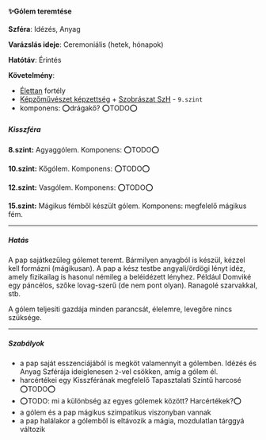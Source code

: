 #### ✨Gólem teremtése

**Szféra**: Idézés, Anyag

**Varázslás ideje**: Ceremoniális (hetek, hónapok)

**Hatótáv**: Érintés

 **Követelmény**:
- [Élettan](../fortelyok.altalanos/elettan.md) fortély
- [Képzőművészet képzettség](../kepzettsegek/kepzomuveszet.md) + [Szobrászat SzH](../hatterek.szabad/szobraszat.md) - `9.szint`
- komponens: ⭕drágakő? ⭕TODO⭕
##### Kisszféra

**8.szint:** Agyaggólem. Komponens: ⭕TODO⭕

**10.szint:** Kőgólem. Komponens: ⭕TODO⭕

**12.szint:** Vasgólem. Komponens: ⭕TODO⭕

**15.szint:** Mágikus fémből készült gólem. Komponens: megfelelő mágikus fém.


---
##### Hatás

A pap sajátkezűleg gólemet teremt. Bármilyen anyagból is készül, kézzel kell formázni (mágikusan). A pap a kész testbe angyali/ördögi lényt idéz, amely fizikailag is hasonul némileg a beléidézett lényhez. Például Domviké egy páncélos, szőke lovag-szerű (de nem pont olyan). Ranagolé szarvakkal, stb.

A gólem teljesíti gazdája minden parancsát, élelemre, levegőre nincs szüksége.

---
##### Szabályok

- a pap saját esszenciájából is megköt valamennyit a gólemben. Idézés és Anyag Szférája ideiglenesen `2`-vel csökken, amíg a gólem él.
- harcértékei egy Kisszférának megfelelő Tapasztalati Szintű harcosé ⭕TODO⭕
- ⭕TODO: mi a különbség az egyes gólemek között? Harcértékek?⭕
- a gólem és a pap mágikus szimpatikus viszonyban vannak
- a pap halálakor a gólemből is eltávozik a mágia, mozdulatlan tárggyá változik

